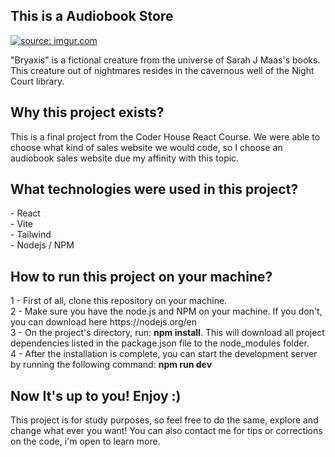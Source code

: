 <h2>This is a Audiobook Store</h2><p>
<a href="https://i.imgur.com/ZgvzNIs.png"><img src="https://i.imgur.com/ZgvzNIs.png" title="source: imgur.com" /></a>

"Bryaxis" is a fictional creature from the universe of Sarah J Maas's books. This creature out of nightmares resides in the cavernous well of the Night Court library.

<h2>Why this project exists?</h2>
This is a final project from the Coder House React Course. We were able to choose what kind of sales website we would code, so I choose an audiobook sales website due my affinity with this topic.

<h2>What technologies were used in this project?</h2>
- React<br>
- Vite<br>
- Tailwind<br>
- Nodejs / NPM

<h2>How to run this project on your machine?</h2>
1 - First of all, clone this repository on your machine. <br>
2 - Make sure you have the node.js and NPM on your machine. If you don't, you can download here https://nodejs.org/en <br>
3 - On the project's directory, run: <b>npm install</b>. This will download all project dependencies listed in the package.json file to the node_modules folder. <br>
4 - After the installation is complete, you can start the development server by running the following command: <b>npm run dev</b>

<h2>Now It's up to you! Enjoy :)</h2>
This project is for study purposes, so feel free to do the same, explore and change what ever you want! You can also contact me for tips or corrections on the code, i'm open to learn more. 


